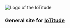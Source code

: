 ![](http://student.labranet.jamk.fi/~H9142/cf2016/IoTinity_logos/IoTitude_logo_subtitle.png "Logo of the IoTitude")

### General site for [IoTitude](http://iotitude.github.io/IOTCity)




